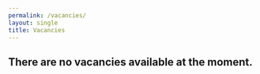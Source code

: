 ```yaml
---
permalink: /vacancies/
layout: single
title: Vacancies
---
```


## There are no vacancies available at the moment. ##
